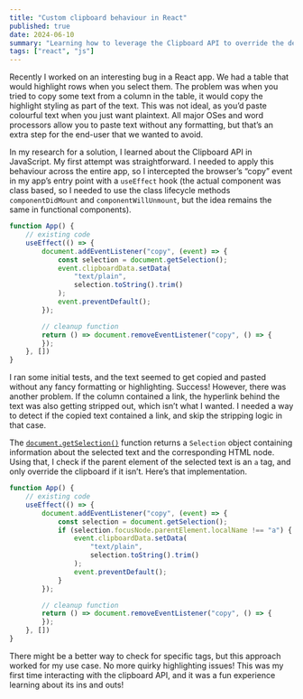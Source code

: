 ```yaml
---
title: "Custom clipboard behaviour in React"
published: true
date: 2024-06-10
summary: "Learning how to leverage the Clipboard API to override the default copy behaviour in a React app."
tags: ["react", "js"]
---
```


Recently I worked on an interesting bug in a React app. We had a table that would highlight rows when you select them.
The problem was when you tried to copy some text from a column in the table, it would copy the highlight styling as
part of the text. This was not ideal, as you’d paste colourful text when you just want plaintext. All major OSes and
word processors allow you to paste text without any formatting, but that’s an extra step for the end-user that we
wanted to avoid.

In my research for a solution, I learned about the Clipboard API in JavaScript. My first attempt was straightforward. I
needed to apply this behaviour across the entire app, so I intercepted the browser’s “copy” event in my app’s entry
point with a `useEffect` hook (the actual component was class based, so I needed to use the class lifecycle
methods `componentDidMount` and `componentWillUnmount`, but the idea remains the same in functional components).

```jsx
function App() {
    // existing code
    useEffect(() => {
        document.addEventListener("copy", (event) => {
            const selection = document.getSelection();
            event.clipboardData.setData(
                "text/plain",
                selection.toString().trim()
            );
            event.preventDefault();
        });

        // cleanup function
        return () => document.removeEventListener("copy", () => {
        });
    }, [])
}
```

I ran some initial tests, and the text seemed to get copied and pasted without any fancy formatting or highlighting.
Success! However, there was another problem. If the column contained a link, the hyperlink behind the text was also
getting stripped out, which isn’t what I wanted. I needed a way to detect if the copied text contained a link, and skip
the stripping logic in that case.

The [`document.getSelection()`](https://developer.mozilla.org/en-US/docs/Web/API/Document/getSelection) function
returns a `Selection` object containing information about the selected text and the corresponding HTML node. Using
that, I check if the parent element of the selected text is an `a` tag, and only override the clipboard if it isn’t.
Here’s that implementation.

```jsx
function App() {
    // existing code
    useEffect(() => {
        document.addEventListener("copy", (event) => {
            const selection = document.getSelection();
            if (selection.focusNode.parentElement.localName !== "a") {
                event.clipboardData.setData(
                    "text/plain",
                    selection.toString().trim()
                );
                event.preventDefault();
            }
        });

        // cleanup function
        return () => document.removeEventListener("copy", () => {
        });
    }, [])
}
```

There might be a better way to check for specific tags, but this approach worked for my use case. No more quirky
highlighting issues! This was my first time interacting with the clipboard API, and it was a fun experience learning
about its ins and outs!
